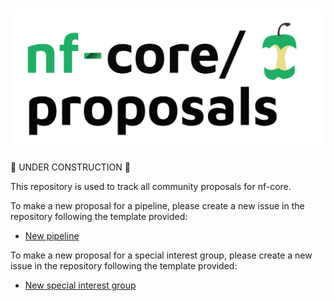 <h1>
  <picture>
    <source media="(prefers-color-scheme: dark)" srcset="docs/images/nfcore-proposals_logo_dark.png">
    <img alt="nf-core/proposals" src="docs/images/nfcore-proposals_logo_light.png">
  </picture>
</h1>

🚧 UNDER CONSTRUCTION 🚧

This repository is used to track all community proposals for nf-core.

To make a new proposal for a pipeline, please create a new issue in the repository following the template provided:

- [New pipeline](https://github.com/nf-core/proposals/issues/new?template=new_pipeline.yml)

To make a new proposal for a special interest group, please create a new issue in the repository following the template provided:

- [New special interest group](https://github.com/nf-core/proposals/issues/new?template=new_special_interest_group.yml)
